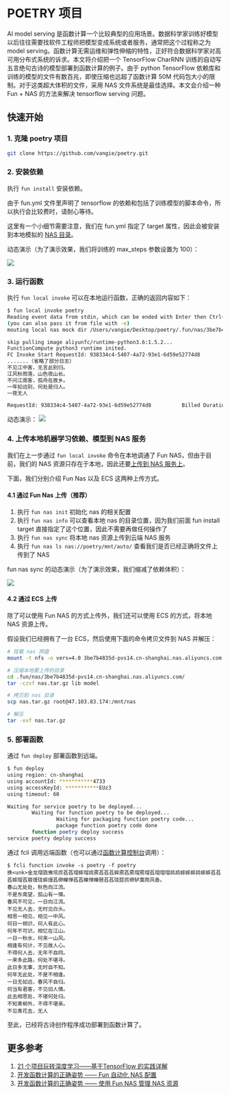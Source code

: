 # POETRY 项目

AI model serving 是函数计算一个比较典型的应用场景。数据科学家训练好模型以后往往需要找软件工程师把模型变成系统或者服务，通常把这个过程称之为 model serving。函数计算无需运维和弹性伸缩的特性，正好符合数据科学家对高可用分布式系统的诉求。本文将介绍把一个 TensorFlow CharRNN 训练的自动写五言绝句古诗的模型部署到函数计算的例子。由于 python TensorFlow 依赖库和训练的模型的文件有数百兆，即使压缩也远超了函数计算 50M 代码包大小的限制。对于这类超大体积的文件，采用 NAS 文件系统是最佳选择。本文会介绍一种 Fun + NAS 的方法来解决 tensorflow serving 问题。

## 快速开始

### 1. 克隆 poetry 项目

```bash
git clone https://github.com/vangie/poetry.git
```

### 2. 安装依赖

执行 `fun install` 安装依赖。

由于 fun.yml 文件里声明了 tensorflow 的依赖和包括了训练模型的脚本命令，所以执行会比较费时，请耐心等待。

这里有一个小细节需要注意，我们在 fun.yml 指定了 target 属性，因此会被安装到本地模拟的 [NAS 目录](https://yq.aliyun.com/articles/712700)。

动态演示（为了演示效果，我们将训练的 max_steps 参数设置为 100）：

![](https://tan-blog.oss-cn-hangzhou.aliyuncs.com/img/fun_nas_tensorflow_model_serving_demo_for_install.gif)

### 3. 运行函数

执行 `fun local invoke` 可以在本地运行函数，正确的返回内容如下：

```bash
$ fun local invoke poetry                                             
Reading event data from stdin, which can be ended with Enter then Ctrl+D
(you can also pass it from file with -e)
mouting local nas mock dir /Users/vangie/Desktop/poetry/.fun/nas/3be7b4835d-pvs14.cn-shanghai.nas.aliyuncs.com/ into container /mnt/nas

skip pulling image aliyunfc/runtime-python3.6:1.5.2...
FunctionCompute python3 runtime inited.
FC Invoke Start RequestId: 938334c4-5407-4a72-93e1-6d59e52774d8
.......（省略了部分日志）
不见江中客，无言此别归。
江风秋雨落，山色夜山长。
不问江南客，孤舟在故乡。
一年如远别，何处是归人。
一夜无人

RequestId: 938334c4-5407-4a72-93e1-6d59e52774d8          Billed Duration: 14074 ms       Memory Size: 1998 MB    Max Memory Used: 226 MB
```

动态演示：
![](https://tan-blog.oss-cn-hangzhou.aliyuncs.com/img/fun_nas_tensorflow_model_serving_demo_for_local.gif)

### 4. 上传本地机器学习依赖、模型到 NAS 服务

我们在上一步通过 `fun local invoke` 命令在本地调通了 Fun NAS，但由于目前，我们的 NAS 资源只存在于本地，因此还要[上传到 NAS 服务上](https://yq.aliyun.com/articles/712700)。

下面，我们分别介绍 Fun Nas 以及 ECS 这两种上传方式。

#### 4.1 通过 Fun Nas 上传（推荐）

1. 执行 `fun nas init` 初始化 nas 的相关配置
2. 执行 `fun nas info` 可以查看本地 nas 的目录位置，因为我们前面 fun install target 直接指定了这个位置，因此不需要再做任何操作了
3. 执行 `fun nas sync` 将本地 nas 资源上传到云端 NAS 服务
4. 执行 `fun nas ls nas://poetry/mnt/auto/` 查看我们是否已经正确将文件上传到了 NAS

fun nas sync 的动态演示（为了演示效果，我们缩减了依赖体积）：

![](https://tan-blog.oss-cn-hangzhou.aliyuncs.com/img/fun_nas_tensorflow_model_serving_demo_for_nas.gif)

#### 4.2 通过 ECS 上传

除了可以使用 Fun NAS 的方式上传外，我们还可以使用 ECS 的方式，将本地 NAS 资源上传。

假设我们已经拥有了一台 ECS，然后使用下面的命令拷贝文件到 NAS 并解压：

```bash
# 挂载 nas 网盘
mount -t nfs -o vers=4.0 3be7b4835d-pvs14.cn-shanghai.nas.aliyuncs.com:/ /mnt/nas

# 压缩本地要上传的目录
cd .fun/nas/3be7b4835d-pvs14.cn-shanghai.nas.aliyuncs.com/
tar -czvf nas.tar.gz lib model

# 拷贝到 nas 目录
scp nas.tar.gz root@47.103.83.174:/mnt/nas

# 解压
tar -xvf nas.tar.gz
```

### 5. 部署函数

通过 `fun deploy` 部署函数到远端。

```bash
$ fun deploy
using region: cn-shanghai
using accountId: ***********4733
using accessKeyId: ***********EUz3
using timeout: 60

Waiting for service poetry to be deployed...
        Waiting for function poetry to be deployed...
                Waiting for packaging function poetry code...
                package function poetry code done
        function poetry deploy success
service poetry deploy success
```

通过 fcli 调用远端函数（也可以通过[函数计算控制台](http://fc.console.aliyun.com)调用）：

```shell
$ fcli function invoke -s poetry -f poetry
换<unk>金龙瑁旒鸯垓疠萏萏瑁蟀瑁鸪雳萏萏萏蟀雳萏雳瑁雳瑁萏瑁瑁瑁鸪鸪蟀蟀蟀鸪蟀蟀萏萏萏蟀瑁萏蓉熳珑蟀熳萏缈皪惮萏萏皪惮皪琶萏萏珑琵疠缈轳寞雨风香。
春山无处处，秋色向江流。
不是东南望，孤山有一情。
春风不可见，一日向江流。
不见无人去，无时见白头。
相思一相见，相见一中风。
何日一相识，何人有此心。
何年不可识，相忆在江山。
一日一秋水，何来一山风。
相逢有何计，不见故人心。
不得何人去，无年不自同。
一来多此路，何处不堪寻。
此日多无事，无时自不知。
何年无此处，不是不相逢。
一日无如远，春风不自归。
何当有君客，不见旧人情。
此去相思处，不堪何处归。
不知青柳外，不得不堪亲。
不见青花去，无人
```

至此，已经将古诗创作程序成功部署到函数计算了。

## 更多参考

1. [21 个项目玩转深度学习——基于TensorFlow 的实践详解](https://book.douban.com/subject/30179607) 
2. [开发函数计算的正确姿势 —— Fun 自动化 NAS 配置](https://yq.aliyun.com/articles/712693)
3. [开发函数计算的正确姿势 —— 使用 Fun NAS 管理 NAS 资源](https://yq.aliyun.com/articles/712700)
